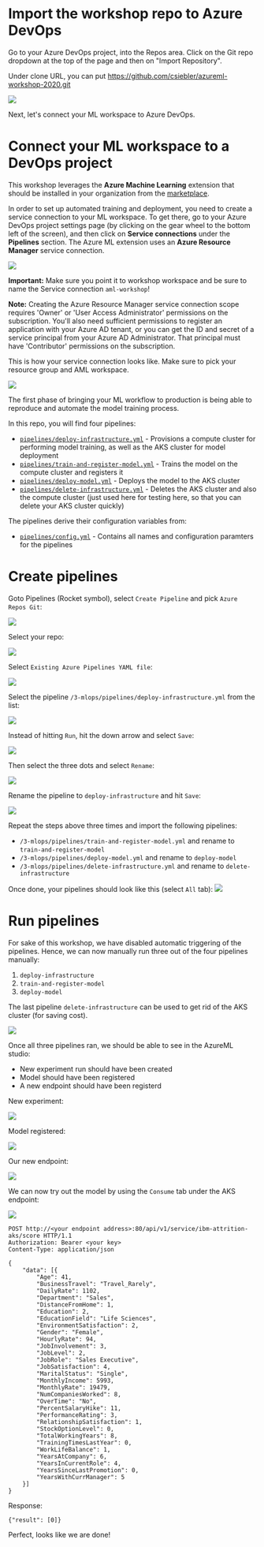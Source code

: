 # Import the workshop repo to Azure DevOps

Go to your Azure DevOps project, into the Repos area.
Click on the Git repo dropdown at the top of the page and then on "Import Repository".

Under clone URL, you can put https://github.com/csiebler/azureml-workshop-2020.git

![](images/import_repo.png)

Next, let's connect your ML workspace to Azure DevOps.

# Connect your ML workspace to a DevOps project

This workshop leverages the **Azure Machine Learning** extension that should be installed in your organization from the [marketplace](https://marketplace.visualstudio.com/items?itemName=ms-air-aiagility.vss-services-azureml).

In order to set up automated training and deployment, you need to create a service connection to your ML workspace. To get there, go to your Azure DevOps project settings page (by clicking on the gear wheel to the bottom left of the screen), and then click on **Service connections** under the **Pipelines** section. The Azure ML extension uses an **Azure Resource Manager** service connection.

![](images/create_service_connection.png)

**Important:** Make sure you point it to workshop workspace and be sure to name the Service connection `aml-workshop`!

**Note:** Creating the Azure Resource Manager service connection scope requires 'Owner' or 'User Access Administrator' permissions on the subscription. You'll also need sufficient permissions to register an application with your Azure AD tenant, or you can get the ID and secret of a service principal from your Azure AD Administrator. That principal must have 'Contributor' permissions on the subscription.

This is how your service connection looks like. Make sure to pick your resource group and AML workspace.

![](images/setup_service_connection.png)

The first phase of bringing your ML workflow to production is being able
to reproduce and automate the model training process.

In this repo, you will find four pipelines:

- [`pipelines/deploy-infrastructure.yml`](pipelines/deploy-infrastructure.yml) - Provisions a compute cluster for performing model training, as well as the AKS cluster for model deployment
- [`pipelines/train-and-register-model.yml`](pipelines/train-and-register-model.yml) - Trains the model on the compute cluster and registers it
- [`pipelines/deploy-model.yml`](pipelines/deploy-model.yml) - Deploys the model to the AKS cluster
- [`pipelines/delete-infrastructure.yml`](pipelines/delete-infrastructure.yml) - Deletes the AKS cluster and also the compute cluster (just used here for testing here, so that you can delete your AKS cluster quickly)

The pipelines derive their configuration variables from:

- [`pipelines/config.yml`](pipelines/config.yml) - Contains all names and configuration paramters for the pipelines

# Create pipelines

Goto Pipelines (Rocket symbol), select `Create Pipeline` and pick `Azure Repos Git`:

![](images/from_repo.png)

Select your repo:

![](images/select_repo.png)

Select `Existing Azure Pipelines YAML file`:

![](images/select_existing.png)

Select the pipeline
`/3-mlops/pipelines/deploy-infrastructure.yml` from the list:

![](images/pipeline1.png)

Instead of hitting `Run`, hit the down arrow and select `Save`:

![](images/save_pipeline.png)

Then select the three dots and select `Rename`:

![](images/dots.png)

Rename the pipeline to `deploy-infrastructure` and hit `Save`:

![](images/rename.png)

Repeat the steps above three times and import the following pipelines:

- `/3-mlops/pipelines/train-and-register-model.yml` and rename to `train-and-register-model`
- `/3-mlops/pipelines/deploy-model.yml` and rename to `deploy-model`
- `/3-mlops/pipelines/delete-infrastructure.yml` and rename to `delete-infrastructure`

Once done, your pipelines should look like this (select `All` tab): 
![](images/all_piplines.png)


# Run pipelines

For sake of this workshop, we have disabled automatic triggering of the pipelines. Hence, we can now manually run three out of the four pipelines manually:

1. `deploy-infrastructure`
1. `train-and-register-model`
1. `deploy-model`

The last pipeline `delete-infrastructure` can be used to get rid of the AKS cluster (for saving cost).

![](images/pipeline_runs.png)

Once all three pipelines ran, we should be able to see in the AzureML studio:

- New experiment run should have been created
- Model should have been registered
- A new endpoint should have been registerd 

New experiment:

![](images/exp-ci.png)

Model registered:

![](images/model_reg.png)

Our new endpoint:

![](images/aks_service.png)

We can now try out the model by using the `Consume` tab under the AKS endpoint:

![](images/endpoint_details.png)


```
POST http://<your endpoint address>:80/api/v1/service/ibm-attrition-aks/score HTTP/1.1
Authorization: Bearer <your key>
Content-Type: application/json

{
	"data": [{
		"Age": 41,
		"BusinessTravel": "Travel_Rarely",
		"DailyRate": 1102,
		"Department": "Sales",
		"DistanceFromHome": 1,
		"Education": 2,
		"EducationField": "Life Sciences",
		"EnvironmentSatisfaction": 2,
		"Gender": "Female",
		"HourlyRate": 94,
		"JobInvolvement": 3,
		"JobLevel": 2,
		"JobRole": "Sales Executive",
		"JobSatisfaction": 4,
		"MaritalStatus": "Single",
		"MonthlyIncome": 5993,
		"MonthlyRate": 19479,
		"NumCompaniesWorked": 8,
		"OverTime": "No",
		"PercentSalaryHike": 11,
		"PerformanceRating": 3,
		"RelationshipSatisfaction": 1,
		"StockOptionLevel": 0,
		"TotalWorkingYears": 8,
		"TrainingTimesLastYear": 0,
		"WorkLifeBalance": 1,
		"YearsAtCompany": 6,
		"YearsInCurrentRole": 4,
		"YearsSinceLastPromotion": 0,
		"YearsWithCurrManager": 5
	}]
}
```

Response:

```
{"result": [0]}
```

Perfect, looks like we are done!